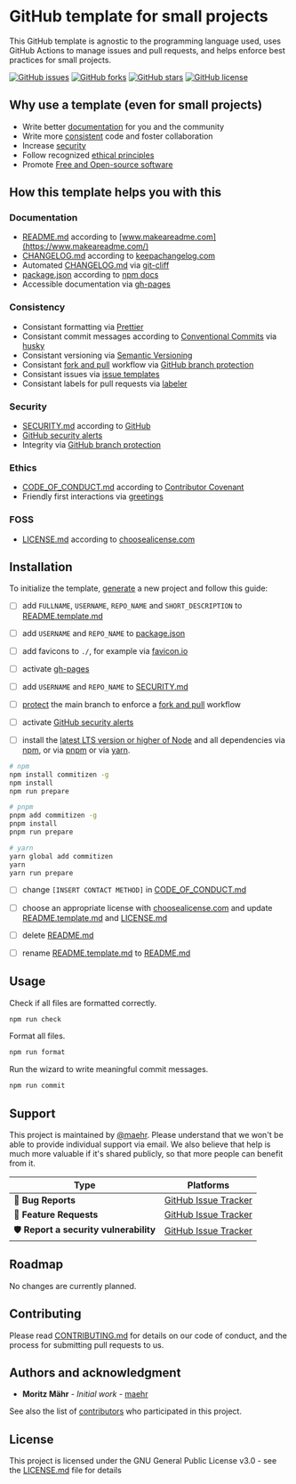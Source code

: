 # GitHub template for small projects

This GitHub template is agnostic to the programming language used, uses GitHub Actions to manage issues and pull requests, and helps enforce best practices for small projects.

[![GitHub issues](https://img.shields.io/github/issues/maehr/github-template.svg)](https://github.com/maehr/github-template/issues)
[![GitHub forks](https://img.shields.io/github/forks/maehr/github-template.svg)](https://github.com/maehr/github-template/network)
[![GitHub stars](https://img.shields.io/github/stars/maehr/github-template.svg)](https://github.com/maehr/github-template/stargazers)
[![GitHub license](https://img.shields.io/github/license/maehr/github-template.svg)](https://github.com/maehr/github-template/blob/main/LICENSE.md)

## Why use a template (even for small projects)

- Write better [documentation](#documentation) for you and the community
- Write more [consistent](#consistency) code and foster collaboration
- Increase [security](#security)
- Follow recognized [ethical principles](#ethics)
- Promote [Free and Open-source software](#foss)

## How this template helps you with this

### Documentation

- [README.md](README.md) according to [www.makeareadme.com](https://www.makeareadme.com/)
- [CHANGELOG.md](CHANGELOG.md) according to [keepachangelog.com](https://keepachangelog.com/)
- Automated [CHANGELOG.md](CHANGELOG.md) via [git-cliff](https://github.com/orhun/git-cliff)
- [package.json](package.json) according to [npm docs](https://docs.npmjs.com/cli/v7/configuring-npm/package-json)
- Accessible documentation via [gh-pages](https://help.github.com/en/articles/configuring-a-publishing-source-for-github-pages)

### Consistency

- Consistant formatting via [Prettier](https://prettier.io/)
- Consistant commit messages according to [Conventional Commits](https://www.conventionalcommits.org/en/v1.0.0/) via [husky](https://github.com/typicode/husky)
- Consistant versioning via [Semantic Versioning](https://semver.org/spec/v2.0.0.html)
- Consistant [fork and pull](https://gist.github.com/Chaser324/ce0505fbed06b947d962) workflow via [GitHub branch protection](https://docs.github.com/en/repositories/configuring-branches-and-merges-in-your-repository/defining-the-mergeability-of-pull-requests/managing-a-branch-protection-rule)
- Consistant issues via [issue templates](https://docs.github.com/en/communities/using-templates-to-encourage-useful-issues-and-pull-requests/configuring-issue-templates-for-your-repository)
- Consistant labels for pull requests via [labeler](https://github.com/actions/labeler)

### Security

- [SECURITY.md](SECURITY.md) according to [GitHub](https://docs.github.com/en/code-security/getting-started/adding-a-security-policy-to-your-repository)
- [GitHub security alerts](https://github.blog/2017-11-16-introducing-security-alerts-on-github/)
- Integrity via [GitHub branch protection](https://docs.github.com/en/repositories/configuring-branches-and-merges-in-your-repository/defining-the-mergeability-of-pull-requests/managing-a-branch-protection-rule)

### Ethics

- [CODE_OF_CONDUCT.md](CODE_OF_CONDUCT.md) according to [Contributor Covenant](https://www.contributor-covenant.org/)
- Friendly first interactions via [greetings](https://github.com/actions/starter-workflows/blob/main/automation/greetings.yml)

### FOSS

- [LICENSE.md](LICENSE.md) according to [choosealicense.com](https://choosealicense.com/)

## Installation

To initialize the template, [generate](https://github.com/maehr/github-template/generate) a new project and follow this guide:

- [ ] add `FULLNAME`, `USERNAME`, `REPO_NAME` and `SHORT_DESCRIPTION` to [README.template.md](README.template.md)
- [ ] add `USERNAME` and `REPO_NAME` to [package.json](package.json)
- [ ] add favicons to `./`, for example via [favicon.io](https://favicon.io/)
- [ ] activate [gh-pages](https://help.github.com/en/articles/configuring-a-publishing-source-for-github-pages)

- [ ] add `USERNAME` and `REPO_NAME` to [SECURITY.md](SECURITY.md)
- [ ] [protect](https://help.github.com/en/articles/configuring-protected-branches) the main branch to enforce a [fork and pull](https://gist.github.com/Chaser324/ce0505fbed06b947d962) workflow
- [ ] activate [GitHub security alerts](https://github.blog/2017-11-16-introducing-security-alerts-on-github/)

- [ ] install the [latest LTS version or higher of Node](https://nodejs.org/en/download/) and all dependencies via [npm](https://www.npmjs.com/), or via [pnpm](https://pnpm.io/) or via [yarn](https://yarnpkg.com/).

```bash
# npm
npm install commitizen -g
npm install
npm run prepare

# pnpm
pnpm add commitizen -g
pnpm install
pnpm run prepare

# yarn
yarn global add commitizen
yarn
yarn run prepare
```

- [ ] change `[INSERT CONTACT METHOD]` in [CODE_OF_CONDUCT.md](CODE_OF_CONDUCT.md)

- [ ] choose an appropriate license with [choosealicense.com](https://choosealicense.com/) and update [README.template.md](README.template.md) and [LICENSE.md](LICENSE.md)

- [ ] delete [README.md](README.md)
- [ ] rename [README.template.md](README.template.md) to [README.md](README.md)

## Usage

Check if all files are formatted correctly.

```bash
npm run check
```

Format all files.

```bash
npm run format
```

Run the wizard to write meaningful commit messages.

```bash
npm run commit
```

## Support

This project is maintained by [@maehr](https://github.com/maehr). Please understand that we won't be able to provide individual support via email. We also believe that help is much more valuable if it's shared publicly, so that more people can benefit from it.

| Type                                  | Platforms                                                               |
| ------------------------------------- | ----------------------------------------------------------------------- |
| 🚨 **Bug Reports**                    | [GitHub Issue Tracker](https://github.com/maehr/github-template/issues) |
| 🎁 **Feature Requests**               | [GitHub Issue Tracker](https://github.com/maehr/github-template/issues) |
| 🛡 **Report a security vulnerability** | [GitHub Issue Tracker](https://github.com/maehr/github-template/issues) |

## Roadmap

No changes are currently planned.

## Contributing

Please read [CONTRIBUTING.md](CONTRIBUTING.md) for details on our code of conduct, and the process for submitting pull requests to us.

## Authors and acknowledgment

- **Moritz Mähr** - _Initial work_ - [maehr](https://github.com/maehr)

See also the list of [contributors](https://github.com/maehr/github-template/graphs/contributors) who participated in this project.

## License

This project is licensed under the GNU General Public License v3.0 - see the [LICENSE.md](LICENSE.md) file for details
